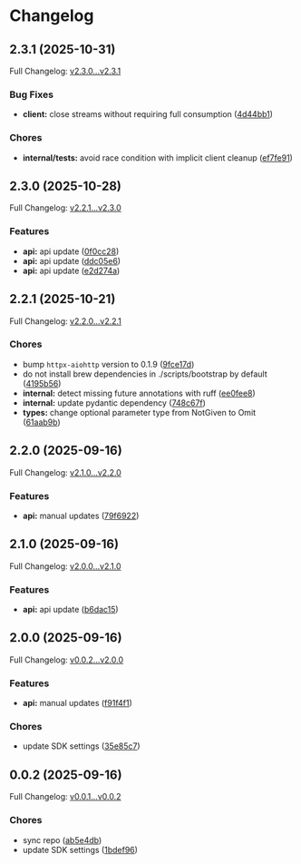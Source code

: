 # Changelog

## 2.3.1 (2025-10-31)

Full Changelog: [v2.3.0...v2.3.1](https://github.com/channel3-ai/sdk-python/compare/v2.3.0...v2.3.1)

### Bug Fixes

* **client:** close streams without requiring full consumption ([4d44bb1](https://github.com/channel3-ai/sdk-python/commit/4d44bb1d045d7d2447bc305dd8463e27dd170175))


### Chores

* **internal/tests:** avoid race condition with implicit client cleanup ([ef7fe91](https://github.com/channel3-ai/sdk-python/commit/ef7fe91e5e5c14e15172642362aee07b96f19b3d))

## 2.3.0 (2025-10-28)

Full Changelog: [v2.2.1...v2.3.0](https://github.com/channel3-ai/sdk-python/compare/v2.2.1...v2.3.0)

### Features

* **api:** api update ([0f0cc28](https://github.com/channel3-ai/sdk-python/commit/0f0cc28d457562ccf192e206b7ca77a06ac32759))
* **api:** api update ([ddc05e6](https://github.com/channel3-ai/sdk-python/commit/ddc05e676b4faf282733af7ed40eb25a9fba1118))
* **api:** api update ([e2d274a](https://github.com/channel3-ai/sdk-python/commit/e2d274aabd3eaa4942a93cb1c212cad69f634f42))

## 2.2.1 (2025-10-21)

Full Changelog: [v2.2.0...v2.2.1](https://github.com/channel3-ai/sdk-python/compare/v2.2.0...v2.2.1)

### Chores

* bump `httpx-aiohttp` version to 0.1.9 ([9fce17d](https://github.com/channel3-ai/sdk-python/commit/9fce17d430d871ec313c00be59baa4cc674405a6))
* do not install brew dependencies in ./scripts/bootstrap by default ([4195b56](https://github.com/channel3-ai/sdk-python/commit/4195b56c72109be10c6444cc66b262e405562f02))
* **internal:** detect missing future annotations with ruff ([ee0fee8](https://github.com/channel3-ai/sdk-python/commit/ee0fee8c45a79bbc7436bbdc9216fed4c4f8549f))
* **internal:** update pydantic dependency ([748c67f](https://github.com/channel3-ai/sdk-python/commit/748c67f3e609d241af1ee9342ef3755589d3534c))
* **types:** change optional parameter type from NotGiven to Omit ([61aab9b](https://github.com/channel3-ai/sdk-python/commit/61aab9bec310efab0ce7a4b13440f1207bcbef8a))

## 2.2.0 (2025-09-16)

Full Changelog: [v2.1.0...v2.2.0](https://github.com/channel3-ai/sdk-python/compare/v2.1.0...v2.2.0)

### Features

* **api:** manual updates ([79f6922](https://github.com/channel3-ai/sdk-python/commit/79f69227ff70ac778731b6dac5f1297a66800893))

## 2.1.0 (2025-09-16)

Full Changelog: [v2.0.0...v2.1.0](https://github.com/channel3-ai/sdk-python/compare/v2.0.0...v2.1.0)

### Features

* **api:** api update ([b6dac15](https://github.com/channel3-ai/sdk-python/commit/b6dac1516907c474ecfd919c5fad34943b59b101))

## 2.0.0 (2025-09-16)

Full Changelog: [v0.0.2...v2.0.0](https://github.com/channel3-ai/sdk-python/compare/v0.0.2...v2.0.0)

### Features

* **api:** manual updates ([f91f4f1](https://github.com/channel3-ai/sdk-python/commit/f91f4f163ea386464efa5b307ec11b689922493e))


### Chores

* update SDK settings ([35e85c7](https://github.com/channel3-ai/sdk-python/commit/35e85c70a123d6dd8b745999388082499562347e))

## 0.0.2 (2025-09-16)

Full Changelog: [v0.0.1...v0.0.2](https://github.com/channel3-ai/sdk-python/compare/v0.0.1...v0.0.2)

### Chores

* sync repo ([ab5e4db](https://github.com/channel3-ai/sdk-python/commit/ab5e4db3bb8b00b432e09fd05079277cad518277))
* update SDK settings ([1bdef96](https://github.com/channel3-ai/sdk-python/commit/1bdef969e22a85f658edc0f31eef8657df2b2090))
